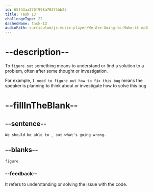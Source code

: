 ```yaml
---
id: 65f43aa270f998a70375bb23
title: Task 13
challengeType: 22
dashedName: task-13
audioPath: curriculum/js-music-player/We-Are-Going-to-Make-it.mp3
---
```


<!--
AUDIO REFERENCE: 
Sarah: We should be able to figure out what's going wrong.
-->

# --description--

To `figure out` something means to understand or find a solution to a problem, often after some thought or investigation.

For example, `I need to figure out how to fix this bug` means the speaker is planning to think about or investigate how to solve this bug.

# --fillInTheBlank--

## --sentence--

`We should be able to _ out what's going wrong.`

## --blanks--

`figure`

### --feedback--

It refers to understanding or solving the issue with the code.

